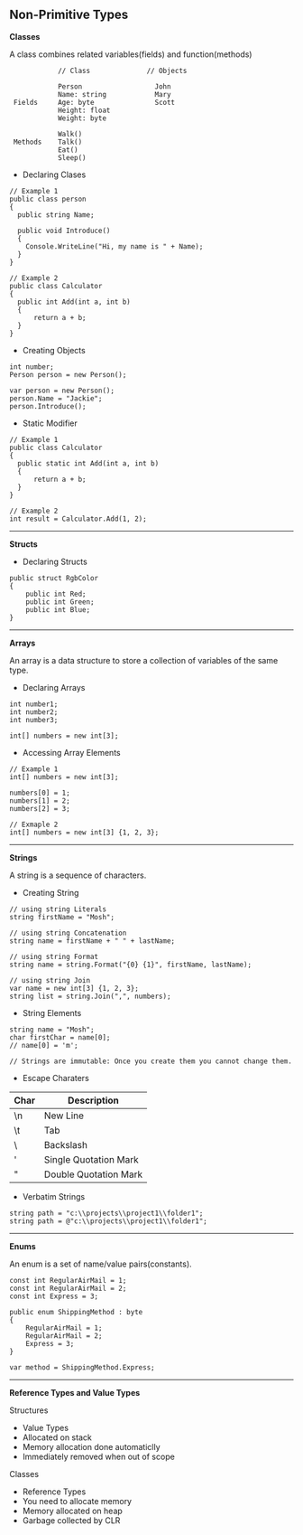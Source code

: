 ## Non-Primitive Types

**Classes**

A class combines related variables(fields) and function(methods)
```
            // Class              // Objects
            
            Person                  John
            Name: string            Mary
 Fields     Age: byte               Scott
            Height: float 
            Weight: byte  
            
            Walk()  
 Methods    Talk()
            Eat()
            Sleep()
```

- Declaring Clases
```
// Example 1
public class person
{
  public string Name;
  
  public void Introduce()
  {
    Console.WriteLine("Hi, my name is " + Name);
  }
}
```
```
// Example 2
public class Calculator
{
  public int Add(int a, int b)
  {
      return a + b;
  }
}
```

- Creating Objects
```
int number;
Person person = new Person();

var person = new Person();
person.Name = "Jackie";
person.Introduce();
```

- Static Modifier
```
// Example 1
public class Calculator
{
  public static int Add(int a, int b)
  {
      return a + b;
  }
}

// Example 2
int result = Calculator.Add(1, 2);
```
___

**Structs**

- Declaring Structs

```
public struct RgbColor
{
    public int Red;
    public int Green;
    public int Blue;
}
```
___

**Arrays**

An array is a data structure to store a collection of variables of the same type.

- Declaring Arrays
```
int number1;
int number2;
int number3;

int[] numbers = new int[3];
```

- Accessing Array Elements
```
// Example 1
int[] numbers = new int[3];

numbers[0] = 1;
numbers[1] = 2;
numbers[2] = 3;

// Exmaple 2
int[] numbers = new int[3] {1, 2, 3};
```
___

**Strings**

A string is a sequence of characters.

- Creating String
```
// using string Literals
string firstName = "Mosh";

// using string Concatenation
string name = firstName + " " + lastName;

// using string Format
string name = string.Format("{0} {1}", firstName, lastName);

// using string Join 
var name = new int[3] {1, 2, 3};
string list = string.Join(",", numbers);
```

- String Elements
```
string name = "Mosh";
char firstChar = name[0];
// name[0] = 'm';

// Strings are immutable: Once you create them you cannot change them.
```

- Escape Charaters

| Char | Description |
| --- | --- |
| \n | New Line |
| \t | Tab |
| \\ | Backslash |
| \' | Single Quotation Mark |
| \" | Double Quotation Mark |

- Verbatim Strings
```
string path = "c:\\projects\\project1\\folder1";
string path = @"c:\\projects\\project1\\folder1";
```
___
**Enums**

An enum is a set of name/value pairs(constants).

```
const int RegularAirMail = 1;
const int RegularAirMail = 2;
const int Express = 3;

public enum ShippingMethod : byte
{
    RegularAirMail = 1;
    RegularAirMail = 2;
    Express = 3;
}

var method = ShippingMethod.Express;
```
___

**Reference Types and Value Types**

Structures
- Value Types
- Allocated on stack
- Memory allocation done automaticlly
- Immediately removed when out of scope

Classes
- Reference Types
- You need to allocate memory
- Memory allocated on heap
- Garbage collected by CLR
